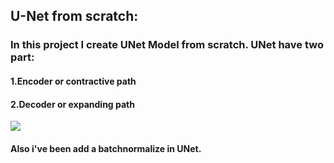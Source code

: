 <h2>U-Net from scratch:</h2>
<h3>In this project I create UNet Model from scratch. UNet have two part:</h3>
<h4>1.Encoder or contractive path</h4>
<h4>2.Decoder or expanding path</h4>
<image src='https://github.com/ahmadrezabaqerzade/UNet-from-scratch/blob/main/image/u-net-architecture.png'>
<h4>Also i've been add a batchnormalize in UNet.</h4>
